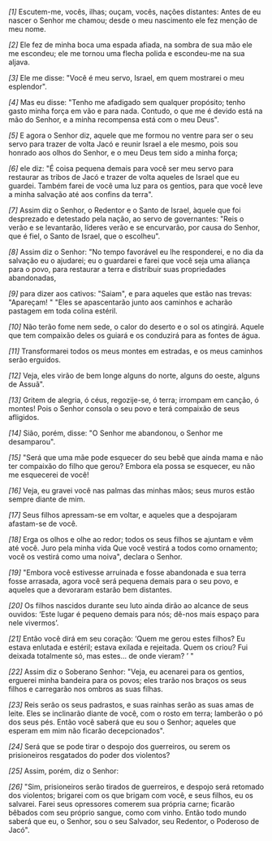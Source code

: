 *[1]* Escutem-me, vocês, ilhas; ouçam, vocês, nações distantes: Antes de eu nascer o Senhor me chamou; desde o meu nascimento ele fez menção de meu nome.

*[2]* Ele fez de minha boca uma espada afiada, na sombra de sua mão ele me escondeu; ele me tornou uma flecha polida e escondeu-me na sua aljava.

*[3]* Ele me disse: "Você é meu servo, Israel, em quem mostrarei o meu esplendor".

*[4]* Mas eu disse: "Tenho me afadigado sem qualquer propósito; tenho gasto minha força em vão e para nada. Contudo, o que me é devido está na mão do Senhor, e a minha recompensa está com o meu Deus".

*[5]* E agora o Senhor diz, aquele que me formou no ventre para ser o seu servo para trazer de volta Jacó e reunir Israel a ele mesmo, pois sou honrado aos olhos do Senhor, e o meu Deus tem sido a minha força;

*[6]* ele diz: "É coisa pequena demais para você ser meu servo para restaurar as tribos de Jacó e trazer de volta aqueles de Israel que eu guardei. Também farei de você uma luz para os gentios, para que você leve a minha salvação até aos confins da terra".

*[7]* Assim diz o Senhor, o Redentor e o Santo de Israel, àquele que foi desprezado e detestado pela nação, ao servo de governantes: "Reis o verão e se levantarão, líderes verão e se encurvarão, por causa do Senhor, que é fiel, o Santo de Israel, que o escolheu".

*[8]* Assim diz o Senhor: "No tempo favorável eu lhe responderei, e no dia da salvação eu o ajudarei; eu o guardarei e farei que você seja uma aliança para o povo, para restaurar a terra e distribuir suas propriedades abandonadas,

*[9]* para dizer aos cativos: "Saiam", e para aqueles que estão nas trevas: "Apareçam! " "Eles se apascentarão junto aos caminhos e acharão pastagem em toda colina estéril.

*[10]* Não terão fome nem sede, o calor do deserto e o sol os atingirá. Aquele que tem compaixão deles os guiará e os conduzirá para as fontes de água.

*[11]* Transformarei todos os meus montes em estradas, e os meus caminhos serão erguidos.

*[12]* Veja, eles virão de bem longe alguns do norte, alguns do oeste, alguns de Assuã".

*[13]* Gritem de alegria, ó céus, regozije-se, ó terra; irrompam em canção, ó montes! Pois o Senhor consola o seu povo e terá compaixão de seus afligidos.

*[14]* Sião, porém, disse: "O Senhor me abandonou, o Senhor me desamparou".

*[15]* "Será que uma mãe pode esquecer do seu bebê que ainda mama e não ter compaixão do filho que gerou? Embora ela possa se esquecer, eu não me esquecerei de você!

*[16]* Veja, eu gravei você nas palmas das minhas mãos; seus muros estão sempre diante de mim.

*[17]* Seus filhos apressam-se em voltar, e aqueles que a despojaram afastam-se de você.

*[18]* Erga os olhos e olhe ao redor; todos os seus filhos se ajuntam e vêm até você. Juro pela minha vida Que você vestirá a todos como ornamento; você os vestirá como uma noiva", declara o Senhor.

*[19]* "Embora você estivesse arruinada e fosse abandonada e sua terra fosse arrasada, agora você será pequena demais para o seu povo, e aqueles que a devoraram estarão bem distantes.

*[20]* Os filhos nascidos durante seu luto ainda dirão ao alcance de seus ouvidos: ‘Este lugar é pequeno demais para nós; dê-nos mais espaço para nele vivermos’.

*[21]* Então você dirá em seu coração: ‘Quem me gerou estes filhos? Eu estava enlutada e estéril; estava exilada e rejeitada. Quem os criou? Fui deixada totalmente só, mas estes... de onde vieram? ’ "

*[22]* Assim diz o Soberano Senhor: "Veja, eu acenarei para os gentios, erguerei minha bandeira para os povos; eles trarão nos braços os seus filhos e carregarão nos ombros as suas filhas.

*[23]* Reis serão os seus padrastos, e suas rainhas serão as suas amas de leite. Eles se inclinarão diante de você, com o rosto em terra; lamberão o pó dos seus pés. Então você saberá que eu sou o Senhor; aqueles que esperam em mim não ficarão decepcionados".

*[24]* Será que se pode tirar o despojo dos guerreiros, ou serem os prisioneiros resgatados do poder dos violentos?

*[25]* Assim, porém, diz o Senhor:

*[26]* "Sim, prisioneiros serão tirados de guerreiros, e despojo será retomado dos violentos; brigarei com os que brigam com você, e seus filhos, eu os salvarei. Farei seus opressores comerem sua própria carne; ficarão bêbados com seu próprio sangue, como com vinho. Então todo mundo saberá que eu, o Senhor, sou o seu Salvador, seu Redentor, o Poderoso de Jacó".

